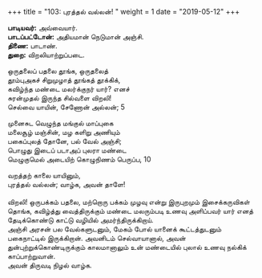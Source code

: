 ﻿+++
title = "103: புரத்தல் வல்லன்!  "
weight = 1
date = "2019-05-12"
+++

**பாடியவர்:** அவ்வையார்.  
**பாடப்பட்டோன்:** அதியமான் நெடுமான் அஞ்சி.  
**திணை:** பாடாண்.  
**துறை:** விறலியாற்றுப்படை.  
  
ஒருதலைப் பதலை தூங்க, ஒருதலைத்  
தூம்புஅகச் சிறுமுழாத் தூங்கத் தூக்கிக்,  
கவிழ்ந்த மண்டை மலர்க்குநர் யார்? எனச்  
சுரன்முதல் இருந்த சில்வளை விறலி!  
செல்வை யாயின், சேணோன் அல்லன்; 5  
  
முனைசுட வெழுந்த மங்குல் மாப்புகை  
மலைசூழ் மஞ்சின், மழ களிறு அணியும்  
பகைப்புலத் தோனே, பல் வேல் அஞ்சி;  
பொழுது இடைப் படாஅப் புலரா மண்டை  
மெழுகுமெல் அடையிற் கொழுநிணம் பெருப்ப, 10  
  
வறத்தற் காலை யாயினும்,  
புரத்தல் வல்லன்; வாழ்க, அவன் தாளே!  
   
விறலி! ஒருபக்கம் பதலை, மற்றொரு பக்கம் முழவு என்று இருபுறமும் இசைக்கருவிகள் தொங்க, கவிழ்த்து வைத்திருக்கும் மண்டை மலரும்படி உணவு அளிப்பவர் யார் எனத் தேடிக்கொண்டு காட்டு வழியில் அமர்ந்திருக்கிறாய்.  
அஞ்சி அரசன் பல வேல்களுடனும், மேகம் போல் யானைக் கூட்டத்துடனும் பகைநாட்டில் இருக்கிறான். அவனிடம் செல்வாயானால், அவன் துன்புற்றுக்கொண்டிருக்கும் காலமானாலும் உன் மண்டையில் புலால் உணவு நல்கிக் காப்பாற்றுவான்.  
அவன் திருவடி நிழல் வாழ்க.  
